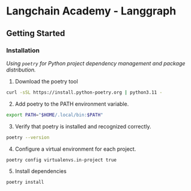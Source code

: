 
# Langchain Academy - Langgraph

## Getting Started


### Installation
_Using `poetry` for Python project dependency management and package distribution._

1. Download the poetry tool
```bash
curl -sSL https://install.python-poetry.org | python3.11 -
```

2. Add poetry to the PATH environment variable.
```bash
export PATH="$HOME/.local/bin:$PATH"
```

3. Verify that poetry is installed and recognized correctly.
```bash
poetry --version
```

4. Configure a virtual environment for each project.
```bash
poetry config virtualenvs.in-project true
```

5. Install dependencies

```bash
poetry install
```